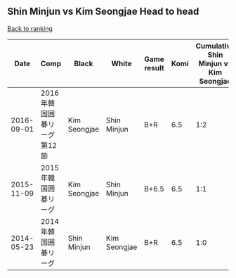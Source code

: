 ## Shin Minjun vs Kim Seongjae Head to head

[Back to ranking](../../index.md)




| **Date** | **Comp** | **Black** | **White** | **Game result** | **Komi** | **Cumulative Shin Minjun vs Kim Seongjae** | **Shin Minjun streak** | **Kim Seongjae streak** | 
| --- | --- | --- | --- | --- | --- | --- | --- | --- |
| 2016-09-01 | 2016年韓国囲碁リーグ第12節 | Kim Seongjae | Shin Minjun | B+R | 6.5 | 1:2 | 0 | 2 | 
| 2015-11-09 | 2015年韓国囲碁リーグ | Kim Seongjae | Shin Minjun | B+6.5 | 6.5 | 1:1 | 0 | 1 | 
| 2014-05-23 | 2014年韓国囲碁リーグ | Shin Minjun | Kim Seongjae | B+R | 6.5 | 1:0 | 1 | 0 |




